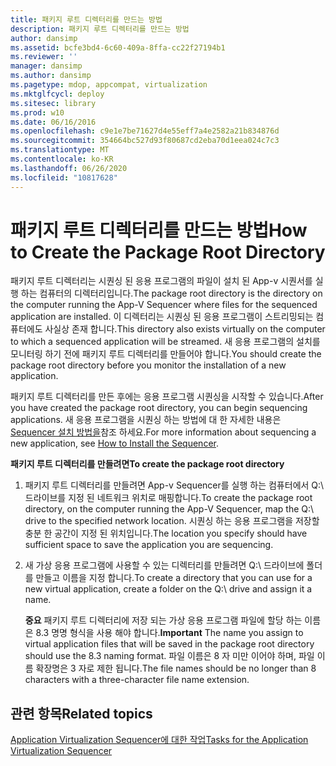 ```yaml
---
title: 패키지 루트 디렉터리를 만드는 방법
description: 패키지 루트 디렉터리를 만드는 방법
author: dansimp
ms.assetid: bcfe3bd4-6c60-409a-8ffa-cc22f27194b1
ms.reviewer: ''
manager: dansimp
ms.author: dansimp
ms.pagetype: mdop, appcompat, virtualization
ms.mktglfcycl: deploy
ms.sitesec: library
ms.prod: w10
ms.date: 06/16/2016
ms.openlocfilehash: c9e1e7be71627d4e55eff7a4e2582a21b834876d
ms.sourcegitcommit: 354664bc527d93f80687cd2eba70d1eea024c7c3
ms.translationtype: MT
ms.contentlocale: ko-KR
ms.lasthandoff: 06/26/2020
ms.locfileid: "10817628"
---
```

# <span data-ttu-id="f0fa8-103">패키지 루트 디렉터리를 만드는 방법</span><span class="sxs-lookup"><span data-stu-id="f0fa8-103">How to Create the Package Root Directory</span></span>


<span data-ttu-id="f0fa8-104">패키지 루트 디렉터리는 시퀀싱 된 응용 프로그램의 파일이 설치 된 App-v 시퀀서를 실행 하는 컴퓨터의 디렉터리입니다.</span><span class="sxs-lookup"><span data-stu-id="f0fa8-104">The package root directory is the directory on the computer running the App-V Sequencer where files for the sequenced application are installed.</span></span> <span data-ttu-id="f0fa8-105">이 디렉터리는 시퀀싱 된 응용 프로그램이 스트리밍되는 컴퓨터에도 사실상 존재 합니다.</span><span class="sxs-lookup"><span data-stu-id="f0fa8-105">This directory also exists virtually on the computer to which a sequenced application will be streamed.</span></span> <span data-ttu-id="f0fa8-106">새 응용 프로그램의 설치를 모니터링 하기 전에 패키지 루트 디렉터리를 만들어야 합니다.</span><span class="sxs-lookup"><span data-stu-id="f0fa8-106">You should create the package root directory before you monitor the installation of a new application.</span></span>

<span data-ttu-id="f0fa8-107">패키지 루트 디렉터리를 만든 후에는 응용 프로그램 시퀀싱을 시작할 수 있습니다.</span><span class="sxs-lookup"><span data-stu-id="f0fa8-107">After you have created the package root directory, you can begin sequencing applications.</span></span> <span data-ttu-id="f0fa8-108">새 응용 프로그램을 시퀀싱 하는 방법에 대 한 자세한 내용은 [Sequencer 설치 방법을](how-to-install-the-sequencer.md)참조 하세요.</span><span class="sxs-lookup"><span data-stu-id="f0fa8-108">For more information about sequencing a new application, see [How to Install the Sequencer](how-to-install-the-sequencer.md).</span></span>

**<span data-ttu-id="f0fa8-109">패키지 루트 디렉터리를 만들려면</span><span class="sxs-lookup"><span data-stu-id="f0fa8-109">To create the package root directory</span></span>**

1.  <span data-ttu-id="f0fa8-110">패키지 루트 디렉터리를 만들려면 App-v Sequencer를 실행 하는 컴퓨터에서 Q:\\ 드라이브를 지정 된 네트워크 위치로 매핑합니다.</span><span class="sxs-lookup"><span data-stu-id="f0fa8-110">To create the package root directory, on the computer running the App-V Sequencer, map the Q:\\ drive to the specified network location.</span></span> <span data-ttu-id="f0fa8-111">시퀀싱 하는 응용 프로그램을 저장할 충분 한 공간이 지정 된 위치입니다.</span><span class="sxs-lookup"><span data-stu-id="f0fa8-111">The location you specify should have sufficient space to save the application you are sequencing.</span></span>

2.  <span data-ttu-id="f0fa8-112">새 가상 응용 프로그램에 사용할 수 있는 디렉터리를 만들려면 Q:\\ 드라이브에 폴더를 만들고 이름을 지정 합니다.</span><span class="sxs-lookup"><span data-stu-id="f0fa8-112">To create a directory that you can use for a new virtual application, create a folder on the Q:\\ drive and assign it a name.</span></span>

    <span data-ttu-id="f0fa8-113">**중요**  패키지 루트 디렉터리에 저장 되는 가상 응용 프로그램 파일에 할당 하는 이름은 8.3 명명 형식을 사용 해야 합니다.</span><span class="sxs-lookup"><span data-stu-id="f0fa8-113">**Important** The name you assign to virtual application files that will be saved in the package root directory should use the 8.3 naming format.</span></span> <span data-ttu-id="f0fa8-114">파일 이름은 8 자 미만 이어야 하며, 파일 이름 확장명은 3 자로 제한 됩니다.</span><span class="sxs-lookup"><span data-stu-id="f0fa8-114">The file names should be no longer than 8 characters with a three-character file name extension.</span></span>

     

## <span data-ttu-id="f0fa8-115">관련 항목</span><span class="sxs-lookup"><span data-stu-id="f0fa8-115">Related topics</span></span>


[<span data-ttu-id="f0fa8-116">Application Virtualization Sequencer에 대한 작업</span><span class="sxs-lookup"><span data-stu-id="f0fa8-116">Tasks for the Application Virtualization Sequencer</span></span>](tasks-for-the-application-virtualization-sequencer.md)

 

 





